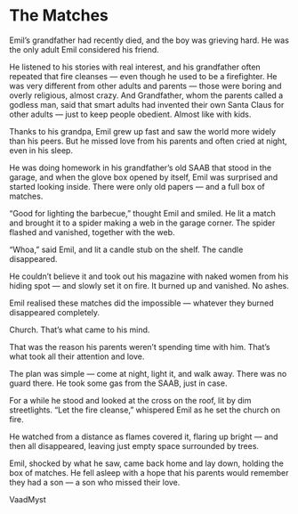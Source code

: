 # The Matches



Emil’s grandfather had recently died, and the boy was grieving hard.
He was the only adult Emil considered his friend.

He listened to his stories with real interest, and his grandfather often repeated that fire cleanses — even though he used to be a firefighter.
He was very different from other adults and parents — those were boring and overly religious, almost crazy.
And Grandfather, whom the parents called a godless man, said that smart adults had invented their own Santa Claus for other adults — just to keep people obedient.
Almost like with kids.

Thanks to his grandpa, Emil grew up fast and saw the world more widely than his peers.
But he missed love from his parents and often cried at night, even in his sleep.

He was doing homework in his grandfather’s old SAAB that stood in the garage,
and when the glove box opened by itself, Emil was surprised and started looking inside.
There were only old papers — and a full box of matches.

“Good for lighting the barbecue,” thought Emil and smiled.
He lit a match and brought it to a spider making a web in the garage corner.
The spider flashed and vanished, together with the web.

“Whoa,” said Emil, and lit a candle stub on the shelf.
The candle disappeared.

He couldn’t believe it and took out his magazine with naked women from his hiding spot — and slowly set it on fire.
It burned up and vanished. No ashes.

Emil realised these matches did the impossible —
whatever they burned disappeared completely.

Church.
That’s what came to his mind.

That was the reason his parents weren’t spending time with him.
That’s what took all their attention and love.

The plan was simple — come at night, light it, and walk away.
There was no guard there.
He took some gas from the SAAB, just in case.

For a while he stood and looked at the cross on the roof, lit by dim streetlights.
“Let the fire cleanse,” whispered Emil as he set the church on fire.

He watched from a distance as flames covered it,
flaring up bright — and then all disappeared,
leaving just empty space surrounded by trees.

Emil, shocked by what he saw, came back home and lay down, holding the box of matches.
He fell asleep with a hope that his parents would remember
they had a son — a son who missed their love.



VaadMyst 
